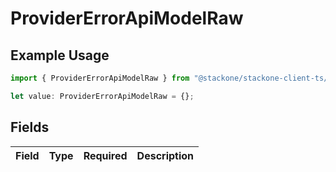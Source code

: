 # ProviderErrorApiModelRaw

## Example Usage

```typescript
import { ProviderErrorApiModelRaw } from "@stackone/stackone-client-ts/sdk/models/shared";

let value: ProviderErrorApiModelRaw = {};
```

## Fields

| Field       | Type        | Required    | Description |
| ----------- | ----------- | ----------- | ----------- |